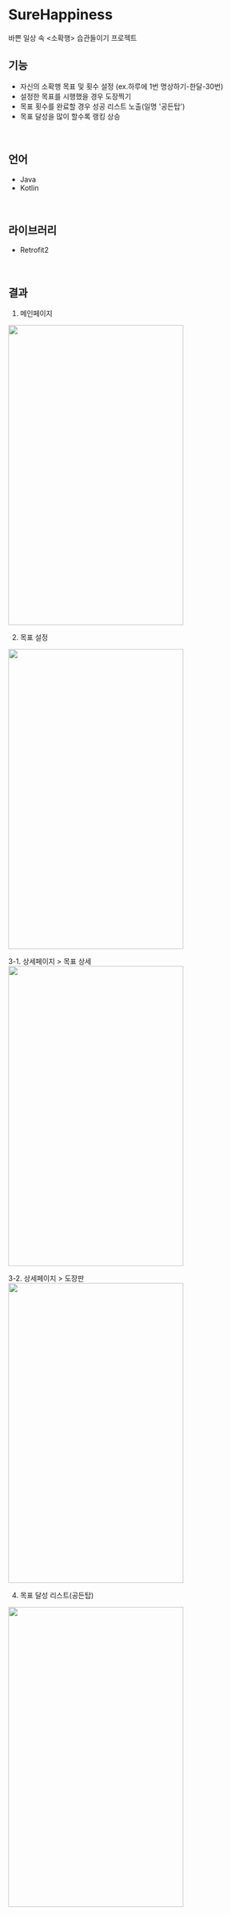 # SureHappiness
바쁜 일상 속 <소확행> 습관들이기 프로젝트

## 기능
- 자신의 소확행 목표 및 횟수 설정 (ex.하루에 1번 명상하기-한달-30번)
- 설정한 목표를 시행했을 경우 도장찍기
- 목표 횟수를 완료할 경우 성공 리스트 노출(일명 '공든탑')
- 목표 달성을 많이 할수록 랭킹 상승
<br>

## 언어
- Java
- Kotlin
<br>

## 라이브러리
- Retrofit2
<br>
 

## 결과
1. 메인페이지
<img src="https://user-images.githubusercontent.com/70570798/108961389-9e7e3d00-76ba-11eb-9611-44daeb52acd3.png"  width="350" height="600">
<br />

2. 목표 설정
<img src="https://user-images.githubusercontent.com/70570798/108961786-2b28fb00-76bb-11eb-865a-86509959ef03.png"  width="350" height="600">
<br />

3-1. 상세페이지 > 목표 상세
<img src="https://user-images.githubusercontent.com/70570798/108961491-c79ecd80-76ba-11eb-8be2-fc1f964c3630.png"  width="350" height="600">
<br />

3-2. 상세페이지 > 도장판
<img src="https://user-images.githubusercontent.com/70570798/108961585-e735f600-76ba-11eb-848b-dee46e2fda3d.png"  width="350" height="600">
<br />

4. 목표 달성 리스트(공든탑)
<img src="https://user-images.githubusercontent.com/70570798/108961669-06cd1e80-76bb-11eb-8e64-95862643c378.png"  width="350" height="600">
<br />

